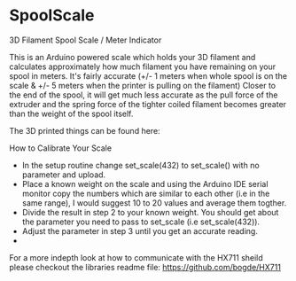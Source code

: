 # SpoolScale
3D Filament Spool Scale / Meter Indicator

This is an Arduino powered scale which holds your 3D filament and calculates approximately how much filament you have remaining on your spool in meters. It's fairly accurate (+/- 1 meters when whole spool is on the scale & +/- 5 meters when the printer is pulling on the filament) Closer to the end of the spool, it will get much less accurate as the pull force of the extruder and the spring force of the tighter coiled filament becomes greater than the weight of the spool itself. 

The 3D printed things can be found here: 


How to Calibrate Your Scale

- In the setup routine change set_scale(432) to set_scale() with no parameter and upload.
- Place a known weight on the scale and using the Arduino IDE serial monitor copy the numbers which are similar to each other (i.e in the same range), I would suggest 10 to 20 values and average them togther.
- Divide the result in step 2 to your known weight. You should get about the parameter you need to pass to set_scale (i.e set_scale(432)).
- Adjust the parameter in step 3 until you get an accurate reading.
- 
For a more indepth look at how to communicate with the HX711 sheild please checkout the libraries readme file: https://github.com/bogde/HX711
